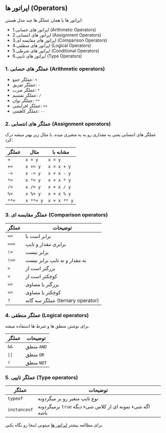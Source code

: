 ## اپراتور ها (Operators)
اپراتور ها یا همان عملگر ها چند مدل هستن:
  - 1.اپراتور های حسابی (Arithmetic Operators)
  - 2.اپراتور های انتسابی (Assignment Operators)
  - 3.اپراتور های مقایسه ای (Comparison Operators)
  - 4.اپراتور های منطقی (Logical Operators)
  - 5.اپراتور های شرطی (Conditional Operators)
  - 6.اپراتور های تایپی (Type Operators)


### 1. عملگر های حسابی (Arithmetic operators)
  - عملگر جمع: `+`
  - عملگر تفریق: `-`
  - عملگر ضرب: `*`
  - عملگر تقسیم: `/`
  - عملگر توان: `**`
  - عملگر افزایشی: `++`
  - عملگر کاهشی: `--`


### 2. عملگر های انتسابی (Assignment operators)
عملگر های انتسابی یعنی یه مقداری رو به یه متغیری میده. با مثال زیر بهتر میشه درک کرد:

| عملگر | مثال | مشابه با |
|---|---|---|
|`=`|	`x = y`|	`x = y`|
|`+=`|	`x += y`|	`x = x + y`|
|`-=`|	`x -= y`|	`x = x - y`|
|`*=`|	`x *= y`|	`x = x * y`|
|`/=`|	`x /= y`|	`x = x / y`|
|`%=`|	`x %= y`|	`x = x % y`|
|`**=`|	`x **= y`|	`x = x ** y`|

### 3. عملگر مقایسه ای (Comparison operators)

| عملگر | توضیحات |
|---|---|
|`==`| برابر است با |
|`===`|	برابری مقدار و تایپ |
|`!=`| برابر نیست |
|`!==`|	نه مقدار و نه تایپ برابر نیست |
|`>`|	بزرگتر است از |
|`<`|	کوچکتر است از |
|`>=`| بزرگتر یا مساوی|
|`<=`|	کوچکتر یا مساوی|
|`?`|	عملگر سه گانه (ternary operator) |

### 4. عملگر منطقی (Logical operators)
برای نوشتن منطق ها و شرط ها استفاده میشه.

| عملگر | توضیحات |
|---|---|
| `&&` | منطق `AND` |
| `\|\|` | منطق `OR` |
| `!` | منطق `NOT` |

### 5. عملگر تایپی (Type operators)

| عملگر | توضیحات |
|---|---|
| `typeof` |	نوع تایپ متغیر رو بر میگردونه |
| `instanceof` | برمیگردونه `true` اگه شیء نمونه ای از کلاس شیء دیگه باشه |

برای مطالعه بیشتر
[ اپراتور ها](https://developer.mozilla.org/en-US/docs/Web/JavaScript/Reference/Operators) 
میتونی اینجا رو نگاه بکنی.

